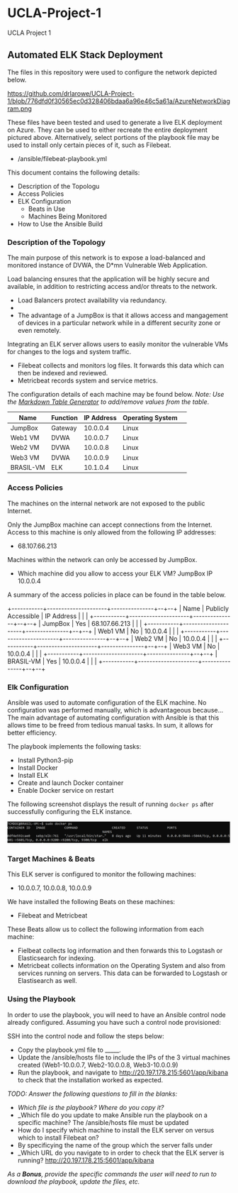 # UCLA-Project-1
UCLA Project 1


## Automated ELK Stack Deployment

The files in this repository were used to configure the network depicted below.

https://github.com/drlarowe/UCLA-Project-1/blob/776dfd0f30565ec0d328406bdaa6a96e46c5a61a/AzureNetworkDiagram.png

These files have been tested and used to generate a live ELK deployment on Azure. They can be used to either recreate the entire deployment pictured above. Alternatively, select portions of the playbook file may be used to install only certain pieces of it, such as Filebeat.

  - /ansible/filebeat-playbook.yml

This document contains the following details:
- Description of the Topologu
- Access Policies
- ELK Configuration
  - Beats in Use
  - Machines Being Monitored
- How to Use the Ansible Build


### Description of the Topology

The main purpose of this network is to expose a load-balanced and monitored instance of DVWA, the D*mn Vulnerable Web Application.

Load balancing ensures that the application will be highly secure and available, in addition to restricting access and/or threats to the network.
- Load Balancers protect availability via redundancy. 
- 
- The advantage of a JumpBox is that it allows access and mangagement of devices in a particular network while in a different security zone or even remotely.

Integrating an ELK server allows users to easily monitor the vulnerable VMs for changes to the logs and system traffic.
- Filebeat collects and monitors log files. It forwards this data which can then be indexed and reviewed.
- Metricbeat records system and service metrics.

The configuration details of each machine may be found below.
_Note: Use the [Markdown Table Generator](http://www.tablesgenerator.com/markdown_tables) to add/remove values from the table_.

| Name      | Function | IP Address | Operating System |   |
|-----------|----------|------------|------------------|---|
| JumpBox   | Gateway  | 10.0.0.4   | Linux            |   |
| Web1 VM   | DVWA     | 10.0.0.7   | Linux            |   |
| Web2 VM   | DVWA     | 10.0.0.8   | Linux            |   |
| Web3 VM   | DVWA     | 10.0.0.9   | Linux            |   |
| BRASIL-VM | ELK      | 10.1.0.4   | Linux            |   |

### Access Policies

The machines on the internal network are not exposed to the public Internet. 

Only the JumpBox machine can accept connections from the Internet. Access to this machine is only allowed from the following IP addresses:
- 68.107.66.213

Machines within the network can only be accessed by JumpBox.
- Which machine did you allow to access your ELK VM? JumpBox IP 10.0.0.4

A summary of the access policies in place can be found in the table below.

+-----------+---------------------+---------------+--+--+
| Name      | Publicly Accessible | IP Address    |  |  |
+-----------+---------------------+---------------+--+--+
| JumpBox   | Yes                 | 68.107.66.213 |  |  |
+-----------+---------------------+---------------+--+--+
| Web1 VM   | No                  | 10.0.0.4      |  |  |
+-----------+---------------------+---------------+--+--+
| Web2 VM   | No                  | 10.0.0.4      |  |  |
+-----------+---------------------+---------------+--+--+
| Web3 VM   | No                  | 10.0.0.4      |  |  |
+-----------+---------------------+---------------+--+--+
| BRASIL-VM | Yes                 | 10.0.0.4      |  |  |
+-----------+---------------------+---------------+--+--+

### Elk Configuration

Ansible was used to automate configuration of the ELK machine. No configuration was performed manually, which is advantageous because...
The main advantage of automating configuration with Ansible is that this allows time to be freed from tedious manual tasks. In sum, it allows for better efficiency.

The playbook implements the following tasks:
- Install Python3-pip
- Install Docker
- Install ELK
- Create and launch Docker container
- Enable Docker service on restart

The following screenshot displays the result of running `docker ps` after successfully configuring the ELK instance.

![TODO: Update the path with the name of your screenshot of docker ps output](Images/docker_ps_output.png)

### Target Machines & Beats
This ELK server is configured to monitor the following machines:
- 10.0.0.7, 10.0.0.8, 10.0.0.9

We have installed the following Beats on these machines:
- Filebeat and Metricbeat

These Beats allow us to collect the following information from each machine:
- Fielbeat collects log information and then forwards this to Logstash or Elasticsearch for indexing.
- Metricbeat collects information on the Operating System and also from services running on servers. This data can be forwarded to Logstash or Elastisearch as well.

### Using the Playbook
In order to use the playbook, you will need to have an Ansible control node already configured. Assuming you have such a control node provisioned: 

SSH into the control node and follow the steps below:
- Copy the playbook.yml file to _____.
- Update the /ansible/hosts file to include the IPs of the 3 virtual machines created (Web1-10.0.0.7, Web2-10.0.0.8, Web3-10.0.0.9)
- Run the playbook, and navigate to http://20.197.178.215:5601/app/kibana to check that the installation worked as expected.

_TODO: Answer the following questions to fill in the blanks:_
- _Which file is the playbook? Where do you copy it?_
- _Which file do you update to make Ansible run the playbook on a specific machine? The /ansible/hosts file must be updated
- How do I specify which machine to install the ELK server on versus which to install Filebeat on? 
- By specificying the name of the group which the server falls under
- _Which URL do you navigate to in order to check that the ELK server is running? http://20.197.178.215:5601/app/kibana

_As a **Bonus**, provide the specific commands the user will need to run to download the playbook, update the files, etc._
